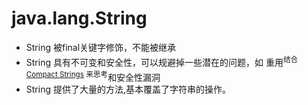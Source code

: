 # java.lang.String
- String 被final关键字修饰，不能被继承
- String 具有不可变和安全性，可以规避掉一些潜在的问题，如 重用<sup>结合[Compact Strings](../../018.OpenJDK_FUTURE/002.JEP%20254:%20Compact%20Strings/002.JEP%20254:%20Compact%20Strings.md) 来思考</sup>和安全性漏洞
- String 提供了大量的方法,基本覆盖了字符串的操作。